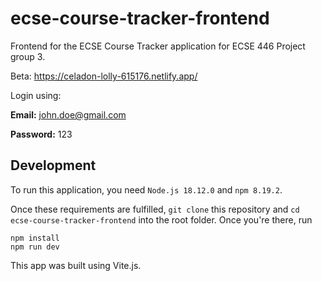 # ecse-course-tracker-frontend
Frontend for the ECSE Course Tracker application for ECSE 446 Project group 3.


Beta: https://celadon-lolly-615176.netlify.app/


Login using:

__Email:__ john.doe@gmail.com

__Password:__ 123

## Development

To run this application, you need ```Node.js 18.12.0``` and ```npm 8.19.2```.

Once these requirements are fulfilled, ```git clone``` this repository and ```cd ecse-course-tracker-frontend``` into the root folder. Once you're there, run

```
npm install
npm run dev
```

This app was built using Vite.js.

